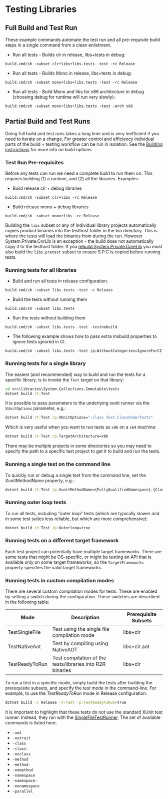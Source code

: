 # Testing Libraries

## Full Build and Test Run

These example commands automate the test run and all pre-requisite build steps in a single command from a clean enlistment.

- Run all tests - Builds clr in release, libs+tests in debug:

```
build.cmd/sh -subset clr+libs+libs.tests -test -rc Release
```

- Run all tests - Builds Mono in release, libs+tests in debug:

```
build.cmd/sh -subset mono+libs+libs.tests -test -rc Release
```

- Run all tests - Build Mono and libs for x86 architecture in debug (choosing debug for runtime will run very slowly):

```
build.cmd/sh -subset mono+libs+libs.tests -test -arch x86
```

## Partial Build and Test Runs

Doing full build and test runs takes a long time and is very inefficient if you need to iterate on a change. For greater control and efficiency individual parts of the build + testing workflow can be run in isolation. See the [Building instructions](../../building/libraries/README.md) for more info on build options.

### Test Run Pre-requisites

Before any tests can run we need a complete build to run them on. This requires building (1) a runtime, and (2) all the libraries. Examples:

- Build release clr + debug libraries

```
build.cmd/sh -subset clr+libs -rc Release
```

- Build release mono + debug libraries

```
build.cmd/sh -subset mono+libs -rc Release
```

Building the `libs` subset or any of individual library projects automatically copies product binaries into the testhost folder in the bin directory. This is where the tests will load the binaries from during the run. However System.Private.CorLib is an exception - the build does not automatically copy it to the testhost folder. If you [rebuild System.Private.CoreLib](https://github.com/dotnet/runtime/blob/main/docs/workflow/building/libraries/README.md#iterating-on-systemprivatecorelib-changes) you must also build the `libs.pretest` subset to ensure S.P.C is copied before running tests.

### Running tests for all libraries

- Build and run all tests in release configuration.

```
build.cmd/sh -subset libs.tests -test -c Release
```

- Build the tests without running them

```
build.cmd/sh -subset libs.tests
```

- Run the tests without building them

```
build.cmd/sh -subset libs.tests -test -testnobuild
```

- The following example shows how to pass extra msbuild properties to ignore tests ignored in CI.

```
build.cmd/sh -subset libs.tests -test /p:WithoutCategories=IgnoreForCI
```

### Running tests for a single library

The easiest (and recommended) way to build and run the tests for a specific library, is to invoke the `Test` target on that library:

```cmd
cd src\libraries\System.Collections.Immutable\tests
dotnet build /t:Test
```

It is possible to pass parameters to the underlying xunit runner via the `XUnitOptions` parameter, e.g.:

```cmd
dotnet build /t:Test /p:XUnitOptions="-class Test.ClassUnderTests"
```

Which is very useful when you want to run tests as `x86` on a `x64` machine:

```cmd
dotnet build /t:Test /p:TargetArchitecture=x86
```

There may be multiple projects in some directories so you may need to specify the path to a specific test project to get it to build and run the tests.

### Running a single test on the command line

To quickly run or debug a single test from the command line, set the XunitMethodName property, e.g.:

```cmd
dotnet build /t:Test /p:XunitMethodName={FullyQualifiedNamespace}.{ClassName}.{MethodName}
```

### Running outer loop tests

To run all tests, including "outer loop" tests (which are typically slower and in some test suites less reliable, but which are more comprehensive):

```cmd
dotnet build /t:Test /p:Outerloop=true
```

### Running tests on a different target framework

Each test project can potentially have multiple target frameworks. There are some tests that might be OS-specific, or might be testing an API that is available only on some target frameworks, so the `TargetFrameworks` property specifies the valid target frameworks.

### Running tests in custom compilation modes

There are several custom compilation modes for tests. These are enabled by setting a switch during the configuration. These switches are described in the following table:

| Mode           | Description                                               | Prerequisite Subsets |
| -------------- | --------------------------------------------------------- | -------------------- |
| TestSingleFile | Test using the single file compilation mode               | libs+clr             |
| TestNativeAot  | Test by compiling using NativeAOT                         | libs+clr.aot         |
| TestReadyToRun | Test compilation of the tests/libraries into R2R binaries | libs+clr             |

To run a test in a specific mode, simply build the tests after building the prerequisite subsets, and specify the test mode in the command-line. For example, to use the _TestReadyToRun_ mode in Release configuration:

```bash
dotnet build -c Release -t:Test -p:TestReadyToRun=true
```

<!-- NOTE: It might be worth it to explain what each of these flags actually does. -->
It is important to highlight that these tests do not use the standard XUnit test runner. Instead, they run with the [SingleFileTestRunner](/src/libraries/Common/tests/SingleFileTestRunner/SingleFileTestRunner.cs). The set of available commands is listed here:

- `-xml`
- `-notrait`
- `-class`
- `-class-`
- `-noclass`
- `-method`
- `-method-`
- `-nomethod`
- `-namespace`
- `-namespace-`
- `-nonamespace`
- `-parallel`

